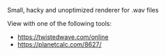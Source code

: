 Small, hacky and unoptimized renderer for .wav files

View with one of the following tools:
- https://twistedwave.com/online
- https://planetcalc.com/8627/